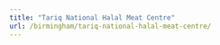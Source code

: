 ```yaml
---
title: "Tariq National Halal Meat Centre"
url: /birmingham/tariq-national-halal-meat-centre/
---
```

